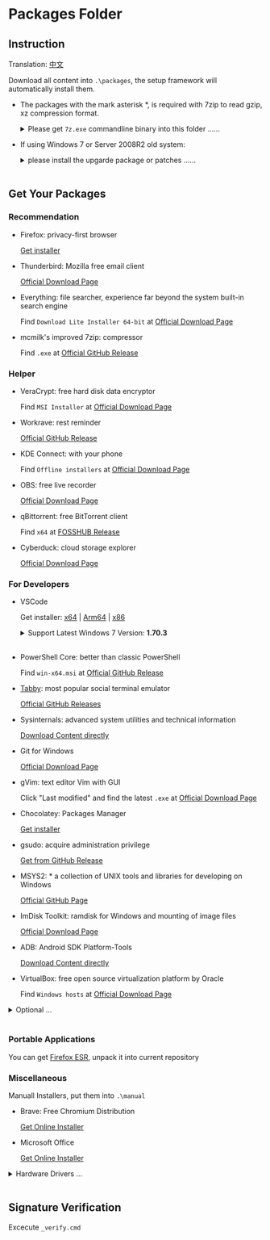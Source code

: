 # Packages Folder

## Instruction

Translation: [中文](./README_ZH.md)

Download all content into `.\packages`, the setup framework will automatically install them.

- The packages with the mark asterisk \*,
  is required with 7zip to read gzip, xz compression format.

  <details><summary>Please get <code>7z.exe</code> commandline binary into this folder ……</summary><br/>

  1.  [Get installer](https://www.7-zip.org/a/7z2201.exe)
  2.  Install
  3.  Copy to this directory:

          cp 'C:\Program Files*\7-Zip*\7z.exe' .
          cp 'C:\Program Files*\7-Zip*\7z.dll' .

  <br/></details>

- If using Windows 7 or Server 2008R2 old system:

  <details><summary>please install the upgarde package or patches ……</summary><br/>

  - [.NET Framework 4.5.2](https://www.microsoft.com/en-us/download/confirmation.aspx?id=42642) or higher version, Verify by PowerShell:

        (Get-FileHash -Algorithm SHA256 'NDP452-KB2901907-x86-x64-AllOS-ENU.exe').Hash -eq '6C2C589132E830A185C5F40F82042BEE3022E721A216680BD9B3995BA86F3781'

  - [Windows Management Framework 5.1](https://www.microsoft.com/en-us/download/details.aspx?id=54616)

    1.  Select `Win7AndW2K8R2-KB3191566-x64.zip` to download
    2.  Verify by PowerShell:

            (Get-FileHash -Algorithm SHA256 'Win7AndW2K8R2-KB3191566-x64.zip').Hash -eq 'F383C34AA65332662A17D95409A2DDEDADCEDA74427E35D05024CD0A6A2FA647'

    3.  Extract the archive

  - 7zip: to support compression package formats like gzip and xz.

    1.  [Get installer](https://www.7-zip.org/a/7z2201.exe)
    2.  Install
    3.  Copy to this directory:

            cp "C:\Program Files*\7-Zip*\7z.exe" .

  </details><br/>

## Get Your Packages

### Recommendation

- Firefox: privacy-first browser

  [Get installer](https://download.mozilla.org/?product=firefox-latest-ssl&os=win64)

- Thunderbird: Mozilla free email client

  [Official Download Page](https://www.thunderbird.net/)

- Everything: file searcher, experience far beyond the system built-in search engine

  Find `Download Lite Installer 64-bit` at [Official Download Page](https://www.voidtools.com)

- mcmilk's improved 7zip: compressor

  Find `.exe` at [Official GitHub Release](https://github.com/mcmilk/7-Zip-zstd/releases/latest)

### Helper

- VeraCrypt: free hard disk data encryptor

  Find `MSI Installer` at [Official Download Page](https://www.veracrypt.fr/en/Downloads.html)

- Workrave: rest reminder

  [Official GitHub Release](https://github.com/rcaelers/workrave/releases/latest)

- KDE Connect: with your phone

  Find `Offline installers` at [Official Download Page](https://kdeconnect.kde.org/download.html)

- OBS: free live recorder

  [Official Download Page](https://obsproject.com/)

- qBittorrent: free BitTorrent client

  Find `x64` at [FOSSHUB Release](https://www.fosshub.com/qBittorrent.html)

- Cyberduck: cloud storage explorer

  [Official Download Page](https://cyberduck.io/download/)

### For Developers

- VSCode

  Get installer:
  [x64](https://code.visualstudio.com/sha/download?build=stable&os=win32-x64)
  |
  [Arm64](https://code.visualstudio.com/sha/download?build=stable&os=win32-arm64)
  |
  [x86](https://code.visualstudio.com/sha/download?build=stable&os=win32)

  <details> <summary>Support Latest Windows 7 Version: <b>1.70.3</b></summary>

  Get installer:
  [x64](https://update.code.visualstudio.com/1.70.2/win32-x64/stable)
  |
  [Arm64](https://update.code.visualstudio.com/1.70.2/win32-arm64-user/stable)

  </details><br/>

- PowerShell Core: better than classic PowerShell

  Find `win-x64.msi` at [Official GitHub Release](https://aka.ms/powershell-release?tag=stable)

- [Tabby](https://tabby.sh/): most popular social terminal emulator

  [Official GitHub Releases](https://github.com/Eugeny/tabby/releases/latest)

- Sysinternals: advanced system utilities and technical information

  [Download Content directly](https://download.sysinternals.com/files/SysinternalsSuite.zip)

- Git for Windows

  [Official Download Page](https://gitforwindows.org/)

- gVim: text editor Vim with GUI

  Click "Last modified" and find the latest `.exe` at [Official Download Page](https://ftp.nluug.nl/pub/vim/pc/)

- Chocolatey: Packages Manager

  [Get installer](https://community.chocolatey.org/api/v2/package/chocolatey)

- gsudo: acquire administration privilege

  [Get from GitHub Release](https://github.com/gerardog/gsudo/releases/latest/download/gsudoSetup.msi)

- MSYS2: \* a collection of UNIX tools and libraries for developing on Windows

  [Official GitHub Page](https://github.com/msys2/msys2-installer/releases)

- ImDisk Toolkit: ramdisk for Windows and mounting of image files

  [Official Download Page](https://sourceforge.net/projects/imdisk-toolkit/files/latest/download)

- ADB: Android SDK Platform-Tools

  [Download Content directly](https://dl.google.com/android/repository/platform-tools-latest-windows.zip)

- VirtualBox: free open source virtualization platform by Oracle

  Find `Windows hosts` at [Official Download Page](https://www.virtualbox.org/wiki/Downloads#VirtualBoxbinaries)

<details><summary>Optional ...</summary><br/>

- OpenSSH: fix the bug of internal version of SSH

      chan_shutdown_read: shutdown() failed for fd 7 [i0 o0]: Not a socket

  find `OpenSSH-Win64-v` at [Official GitHub Releases](https://github.com/PowerShell/Win32-OpenSSH/releases/latest)

</details><br/>

### Portable Applications

You can get [Firefox ESR](https://portableapps.com/apps/internet/firefox-portable-esr),
unpack it into current repository

### Miscellaneous

Manuall Installers, put them into `.\manual`

- Brave: Free Chromium Distribution

  [Get Online Installer](https://laptop-updates.brave.com/latest/winx64)

- Microsoft Office

  [Get Online Installer](https://setup.office.com/)

<details><summary>Hardware Drivers ...</summary><br/>

- Logi Options+

  [Get Online Installer](https://www.logitech.com/software/logi-options-plus.html)

</details><br/>

## Signature Verification

Excecute `_verify.cmd`
